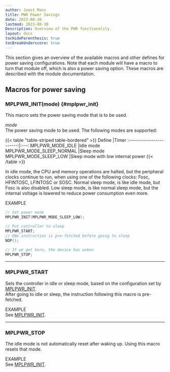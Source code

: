 ```yaml
---
author: Joost Mans
title: PWR Power Savings
date: 2023-08-30
lastmod: 2023-08-30
Description: Overview of the PWR functionality.
layout: docs
tocHideParenthesis: true
tocBreakUnderscore: true
--- 
```

<!-- cSpell:ignore Joost lastmod mplpwr fosc hfintosc lfintosc sosc -->

This section gives an overview of the available macros and other defines for power saving configurations. Note that each module will have a macro to turn that module off, which is also a power saving option. These macros are described with the module documentation.

## Macros for power saving

### MPLPWR_INIT(mode) {#mplpwr_init}

This macro sets the power saving mode that is to be used.

*mode*  
The power saving mode to be used. The following modes are supported:

{{< table "table-striped table-bordered" >}}
Define                   |Timer
:-----------------------:|:---:
MPLPWR_MODE_IDLE         |Idle mode
MPLPWR_MODE_SLEEP_NORMAL |Sleep mode
MPLPWR_MODE_SLEEP_LOW    |Sleep mode with low internal power
{{< /table >}}

In idle mode, the CPU and memory operations are halted, but the peripheral clocks continue to run, when using one of the following clocks: Fosc, HFINTOSC, LFINTOSC or SOSC.
Normal sleep mode, is like idle mode, but Fosc is also disabled.
Low sleep mode, is like normal sleep mode, but the internal voltage is lowered to reduce power consumption even more.

EXAMPLE  

```c
// Set power mode
MPLPWR_INIT(MPLPWR_MODE_SLEEP_LOW);

// Put controller to sleep
MPLPWR_START;
// ONe instruction is pre-fetched before going to sleep
NOP();

// If we get here, the device has woken
MPLPWR_STOP;
```

---------------------------------------

### MPLPWR_START

Sets the controller in idle or sleep mode, based on the configuration set by [MPLPWR_INIT](#mplpwr_init).  
After going to idle or sleep, the instruction following this macro is pre-fetched.

EXAMPLE  
See [MPLPWR_INIT](#mplpwr_init).

---------------------------------------

### MPLPWR_STOP

The idle mode is not automatically reset after waking up. Using this macro resets that mode.

EXAMPLE  
See [MPLPWR_INIT](#mplpwr_init).
